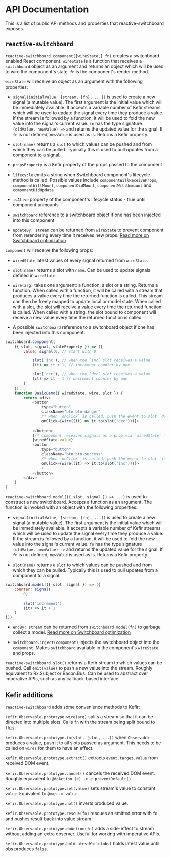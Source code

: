 # API Documentation

This is a list of public API methods and properties that reactive-switchboard exposes.

## ```reactive-switchboard```

`reactive-switchboard.component([wireState,] fn)` creates a switchboard-enabled React component. `wireState` is a function that receives a `switchboard` object as an argument and returns an object which will be used to wire the component's state. `fn` is the component's render method.

`wireState` will receive an object as an argument with the following properties:

* ```signal(initialValue, [stream, [fn], ...])``` is used to create a new signal (a mutable value). The first argument is the initial value which will be immediately available. It accepts a variable number of Kefir streams which will be used to update the signal every time they produce a value. If the stream is followed by a function, it will be used to fold the new value into the signal's current value. `fn` has the type signature `(oldValue, newValue) =>` and returns the updated value for the signal. If `fn` is not defined, `newValue` is used as is. Returns a Kefir property.

* ```slot(name)``` returns a ```slot``` to which values can be pushed and from which they can be pulled. Typically this is used to pull updates from a component to a signal.

* `propsProperty` is a Kefir property of the props passed to the component

* `lifecycle` emits a string when Switchboard component's lifecycle method is called. Possible values include `componentWillReceiveProps`, `componentWillMount`, `componentDidMount`, `componentWillUnmount` and `componentDidUpdate`

* `isAlive` property of the component's lifecycle status - true until component unmounts

* `switchboard` reference to a switchboard object if one has been injected into this component

* `updateBy: stream` can be returned from `wireState` to prevent component from rerendering every time it receives new props. [Read more on Switchboard optimization](optimization.md)


`component` will receive the following props:

* `wiredState` latest values of every signal returned from `wireState`.

* `slot(name)` returns a slot with `name`. Can be used to update signals defined in `wireState`.

* `wire(arg)` takes one argument: a function, a slot or a string. Returns a function. When called with a function, it will be called with a stream that produces a value every time the returned function is called. This stream can then be freely mapped to update local or model state. When called with a slot, the slot will receive a value every time the returned function is called. When called with a string, the slot bound to component will receive a new value every time the returned function is called.

* A possible `switchboard` reference to a switchboard object if one has been injected into this component.

```javascript
switchboard.component(
    ({ slot, signal, stateProperty }) => ({
        value: signal(0, // start with 0

            slot('inc'), // when the `inc` slot receives a value
            (it) => it + 1, // increment counter by one

            slot('dec'), // when the `dec` slot receives a value
            (it) => it - 1 // decrement counter by one
        )
    }),
    function BasicDemo({ wiredState, wire, slot }) {
        return <div>
            <button
                type="button"
                className="btn btn-danger"
                /* when `onClick` is called, push the event to slot `dec` */
                onClick={wire((it) => it.to(slot('dec')))}>
                -
            </button>
            {/* component receives signals as a prop via `wiredState` */}
            {wiredState.value}
            <button
                type="button"
                className="btn btn-success"
                /* when `onClick` is called, push the event to slot `inc` */
                onClick={wire((it) => it.to(slot('inc')))}>
                +
            </button>
        </div>
    }
)
```

`reactive-switchboard.model(({ slot, signal }) => ...)` is used to construct a new switchboard. Accepts a function as an argument. The function is invoked with an object with the following properties:

* ```signal(initialValue, [stream, [fn], ...])``` is used to create a new signal (a mutable value). The first argument is the initial value which will be immediately available. It accepts a variable number of Kefir streams which will be used to update the signal every time they produce a value. If the stream is followed by a function, it will be used to fold the new value into the signal's current value. `fn` has the type signature `(oldValue, newValue) ->` and returns the updated value for the signal. If `fn` is not defined, `newValue` is used as is. Returns a Kefir property.

* ```slot(name)``` returns a ```slot``` to which values can be pushed and from which they can be pulled. Typically this is used to pull updates from a component to a signal.

```javascript
switchboard.model(({ slot, signal }) => ({
    counter: signal(
        0,

        slot('increment'),
        (it) => it + 1
    )
}))
```

* ```endBy: stream``` can be returned from `switchboard.model(fn)` to garbage collect a model. [Read more on Switchboard optimization](optimization.md)

* `switchboard.inject(component)` injects the switchboard object into the `component`. Makes `switchboard` available in the component's `wireState` and props.

`reactive-switchboard.slot()` returns a Kefir stream to which values can be pushed. Call `emit(value)` to push a new value into the stream. Roughly equivalent to Rx.Subject or Bacon.Bus. Can be used to abstract over imperative APIs, such as any callback-based interface.

## Kefir additions

`reactive-switchboard` adds some convenience methods to Kefir:

`kefir.Observable.prototype.wire(arg)` splits a stream so that it can be directed into multiple slots. Calls `fn` with the stream being split bound to `this`.

`kefir.Observable.prototype.to(slot, [slot, ...])` when `Observable` produces a value, push it to all slots passed as argument. This needs to be called on `wires` for them to have an effect.

`kefir.Observable.prototype.extract()` extracts `event.target.value` from received DOM event.

`kefir.Observable.prototype.cancel()` cancels the received DOM event. Roughly equivalent to `@doAction (e) -> e.preventDefault()`

`kefir.Observable.prototype.set(value)` sets stream's value to constant `value`. Equivalent to `@map -> value`

`kefir.Observable.prototype.not()` inverts produced value.

`kefir.Observable.prototype.rescue(fn)` rescues an emitted error with `fn` and pushes result back into value stream.

```kefir.Observable.prototype.doAction(fn)``` adds a side-effect to stream without adding an extra observer. Useful for working with imperative APIs.

```kefir.Observable.prototype.holdLatestWhile(obs)``` holds latest value until obs produces `false`.
